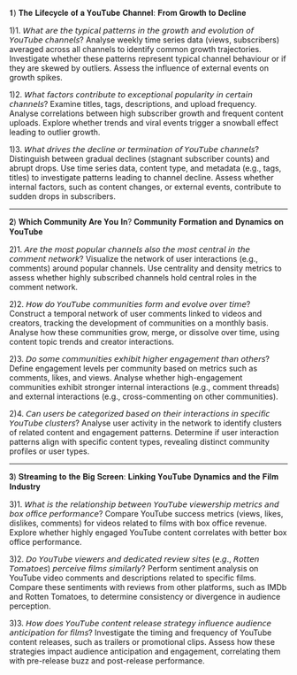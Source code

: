 𝟏) 𝐓𝐡𝐞 𝐋𝐢𝐟𝐞𝐜𝐲𝐜𝐥𝐞 𝐨𝐟 𝐚 𝐘𝐨𝐮𝐓𝐮𝐛𝐞 𝐂𝐡𝐚𝐧𝐧𝐞𝐥: 𝐅𝐫𝐨𝐦 𝐆𝐫𝐨𝐰𝐭𝐡 𝐭𝐨 𝐃𝐞𝐜𝐥𝐢𝐧𝐞 

1)1. 𝘞𝘩𝘢𝘵 𝘢𝘳𝘦 𝘵𝘩𝘦 𝘵𝘺𝘱𝘪𝘤𝘢𝘭 𝘱𝘢𝘵𝘵𝘦𝘳𝘯𝘴 𝘪𝘯 𝘵𝘩𝘦 𝘨𝘳𝘰𝘸𝘵𝘩 𝘢𝘯𝘥 𝘦𝘷𝘰𝘭𝘶𝘵𝘪𝘰𝘯 𝘰𝘧 𝘠𝘰𝘶𝘛𝘶𝘣𝘦 𝘤𝘩𝘢𝘯𝘯𝘦𝘭𝘴?
Analyse weekly time series data (views, subscribers) averaged across all channels to identify common growth trajectories. Investigate whether these patterns represent typical channel behaviour or if they are skewed by outliers. Assess the influence of external events on growth spikes. 

1)2. 𝘞𝘩𝘢𝘵 𝘧𝘢𝘤𝘵𝘰𝘳𝘴 𝘤𝘰𝘯𝘵𝘳𝘪𝘣𝘶𝘵𝘦 𝘵𝘰 𝘦𝘹𝘤𝘦𝘱𝘵𝘪𝘰𝘯𝘢𝘭 𝘱𝘰𝘱𝘶𝘭𝘢𝘳𝘪𝘵𝘺 𝘪𝘯 𝘤𝘦𝘳𝘵𝘢𝘪𝘯 𝘤𝘩𝘢𝘯𝘯𝘦𝘭𝘴? 
Examine titles, tags, descriptions, and upload frequency. Analyse correlations between high subscriber growth and frequent content uploads. Explore whether trends and viral events trigger a snowball effect leading to outlier growth. 

1)3. 𝘞𝘩𝘢𝘵 𝘥𝘳𝘪𝘷𝘦𝘴 𝘵𝘩𝘦 𝘥𝘦𝘤𝘭𝘪𝘯𝘦 𝘰𝘳 𝘵𝘦𝘳𝘮𝘪𝘯𝘢𝘵𝘪𝘰𝘯 𝘰𝘧 𝘠𝘰𝘶𝘛𝘶𝘣𝘦 𝘤𝘩𝘢𝘯𝘯𝘦𝘭𝘴?
Distinguish between gradual declines (stagnant subscriber counts) and abrupt drops. Use time series data, content type, and metadata (e.g., tags, titles) to investigate patterns leading to channel decline. Assess whether internal factors, such as content changes, or external events, contribute to sudden drops in subscribers. 

---

𝟐) 𝐖𝐡𝐢𝐜𝐡 𝐂𝐨𝐦𝐦𝐮𝐧𝐢𝐭𝐲 𝐀𝐫𝐞 𝐘𝐨𝐮 𝐈𝐧? 𝐂𝐨𝐦𝐦𝐮𝐧𝐢𝐭𝐲 𝐅𝐨𝐫𝐦𝐚𝐭𝐢𝐨𝐧 𝐚𝐧𝐝 𝐃𝐲𝐧𝐚𝐦𝐢𝐜𝐬 𝐨𝐧 𝐘𝐨𝐮𝐓𝐮𝐛𝐞 

2)1. 𝘈𝘳𝘦 𝘵𝘩𝘦 𝘮𝘰𝘴𝘵 𝘱𝘰𝘱𝘶𝘭𝘢𝘳 𝘤𝘩𝘢𝘯𝘯𝘦𝘭𝘴 𝘢𝘭𝘴𝘰 𝘵𝘩𝘦 𝘮𝘰𝘴𝘵 𝘤𝘦𝘯𝘵𝘳𝘢𝘭 𝘪𝘯 𝘵𝘩𝘦 𝘤𝘰𝘮𝘮𝘦𝘯𝘵 𝘯𝘦𝘵𝘸𝘰𝘳𝘬? 
Visualize the network of user interactions (e.g., comments) around popular channels. Use centrality and density metrics to assess whether highly subscribed channels hold central roles in the comment network. 

2)2. 𝘏𝘰𝘸 𝘥𝘰 𝘠𝘰𝘶𝘛𝘶𝘣𝘦 𝘤𝘰𝘮𝘮𝘶𝘯𝘪𝘵𝘪𝘦𝘴 𝘧𝘰𝘳𝘮 𝘢𝘯𝘥 𝘦𝘷𝘰𝘭𝘷𝘦 𝘰𝘷𝘦𝘳 𝘵𝘪𝘮𝘦? 
Construct a temporal network of user comments linked to videos and creators, tracking the development of communities on a monthly basis. Analyse how these communities grow, merge, or dissolve over time, using content topic trends and creator interactions. 

2)3. 𝘋𝘰 𝘴𝘰𝘮𝘦 𝘤𝘰𝘮𝘮𝘶𝘯𝘪𝘵𝘪𝘦𝘴 𝘦𝘹𝘩𝘪𝘣𝘪𝘵 𝘩𝘪𝘨𝘩𝘦𝘳 𝘦𝘯𝘨𝘢𝘨𝘦𝘮𝘦𝘯𝘵 𝘵𝘩𝘢𝘯 𝘰𝘵𝘩𝘦𝘳𝘴? 
Define engagement levels per community based on metrics such as comments, likes, and views. Analyse whether high-engagement communities exhibit stronger internal interactions (e.g., comment threads) and external interactions (e.g., cross-commenting on other communities). 

2)4. 𝘊𝘢𝘯 𝘶𝘴𝘦𝘳𝘴 𝘣𝘦 𝘤𝘢𝘵𝘦𝘨𝘰𝘳𝘪𝘻𝘦𝘥 𝘣𝘢𝘴𝘦𝘥 𝘰𝘯 𝘵𝘩𝘦𝘪𝘳 𝘪𝘯𝘵𝘦𝘳𝘢𝘤𝘵𝘪𝘰𝘯𝘴 𝘪𝘯 𝘴𝘱𝘦𝘤𝘪𝘧𝘪𝘤 𝘠𝘰𝘶𝘛𝘶𝘣𝘦 𝘤𝘭𝘶𝘴𝘵𝘦𝘳𝘴? 
Analyse user activity in the network to identify clusters of related content and engagement patterns. Determine if user interaction patterns align with specific content types, revealing distinct community profiles or user types.

---

𝟑) 𝐒𝐭𝐫𝐞𝐚𝐦𝐢𝐧𝐠 𝐭𝐨 𝐭𝐡𝐞 𝐁𝐢𝐠 𝐒𝐜𝐫𝐞𝐞𝐧: 𝐋𝐢𝐧𝐤𝐢𝐧𝐠 𝐘𝐨𝐮𝐓𝐮𝐛𝐞 𝐃𝐲𝐧𝐚𝐦𝐢𝐜𝐬 𝐚𝐧𝐝 𝐭𝐡𝐞 𝐅𝐢𝐥𝐦 𝐈𝐧𝐝𝐮𝐬𝐭𝐫𝐲 

3)1. 𝘞𝘩𝘢𝘵 𝘪𝘴 𝘵𝘩𝘦 𝘳𝘦𝘭𝘢𝘵𝘪𝘰𝘯𝘴𝘩𝘪𝘱 𝘣𝘦𝘵𝘸𝘦𝘦𝘯 𝘠𝘰𝘶𝘛𝘶𝘣𝘦 𝘷𝘪𝘦𝘸𝘦𝘳𝘴𝘩𝘪𝘱 𝘮𝘦𝘵𝘳𝘪𝘤𝘴 𝘢𝘯𝘥 𝘣𝘰𝘹 𝘰𝘧𝘧𝘪𝘤𝘦 𝘱𝘦𝘳𝘧𝘰𝘳𝘮𝘢𝘯𝘤𝘦? Compare YouTube success metrics (views, likes, dislikes, comments) for videos related to films with box office revenue. Explore whether highly engaged YouTube content correlates with better box office performance. 

3)2. 𝘋𝘰 𝘠𝘰𝘶𝘛𝘶𝘣𝘦 𝘷𝘪𝘦𝘸𝘦𝘳𝘴 𝘢𝘯𝘥 𝘥𝘦𝘥𝘪𝘤𝘢𝘵𝘦𝘥 𝘳𝘦𝘷𝘪𝘦𝘸 𝘴𝘪𝘵𝘦𝘴 (𝘦.𝘨., 𝘙𝘰𝘵𝘵𝘦𝘯 𝘛𝘰𝘮𝘢𝘵𝘰𝘦𝘴) 𝘱𝘦𝘳𝘤𝘦𝘪𝘷𝘦 𝘧𝘪𝘭𝘮𝘴 𝘴𝘪𝘮𝘪𝘭𝘢𝘳𝘭𝘺? 
Perform sentiment analysis on YouTube video comments and descriptions related to specific films. Compare these sentiments with reviews from other platforms, such as IMDb and Rotten Tomatoes, to determine consistency or divergence in audience perception. 

3)3. 𝘏𝘰𝘸 𝘥𝘰𝘦𝘴 𝘠𝘰𝘶𝘛𝘶𝘣𝘦 𝘤𝘰𝘯𝘵𝘦𝘯𝘵 𝘳𝘦𝘭𝘦𝘢𝘴𝘦 𝘴𝘵𝘳𝘢𝘵𝘦𝘨𝘺 𝘪𝘯𝘧𝘭𝘶𝘦𝘯𝘤𝘦 𝘢𝘶𝘥𝘪𝘦𝘯𝘤𝘦 𝘢𝘯𝘵𝘪𝘤𝘪𝘱𝘢𝘵𝘪𝘰𝘯 𝘧𝘰𝘳 𝘧𝘪𝘭𝘮𝘴? Investigate the timing and frequency of YouTube content releases, such as trailers or promotional clips. Assess how these strategies impact audience anticipation and engagement, correlating them with pre-release buzz and post-release performance.